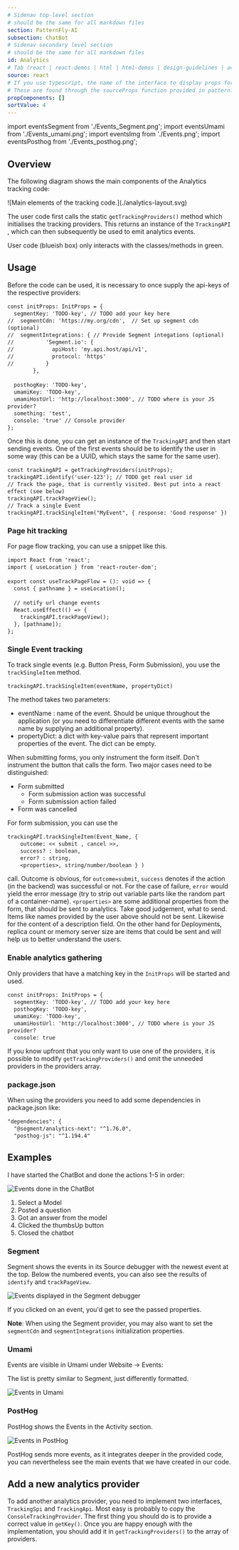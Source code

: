 ```yaml
---
# Sidenav top-level section
# should be the same for all markdown files
section: PatternFly-AI
subsection: ChatBot
# Sidenav secondary level section
# should be the same for all markdown files
id: Analytics
# Tab (react | react-demos | html | html-demos | design-guidelines | accessibility)
source: react
# If you use typescript, the name of the interface to display props for
# These are found through the sourceProps function provided in patternfly-docs.source.js
propComponents: []
sortValue: 4
---
```


import eventsSegment from './Events_Segment.png';
import eventsUmami from './Events_umami.png';
import eventsImg from './Events.png';
import eventsPosthog from './Events_posthog.png';

## Overview

The following diagram shows the main components of the Analytics tracking code:

<div class="ws-docs-content-img">
![Main elements of the tracking code.](./analytics-layout.svg)
</div>

The user code first calls the static `getTrackingProviders()` method which initialises the tracking providers.
This returns an instance of the `TrackingAPI` , which can then subsequently be used to emit analytics events.

User code (blueish box) only interacts with the classes/methods in green.

## Usage

Before the code can be used, it is necessary to once supply the api-keys of the respective providers:

```nolive
const initProps: InitProps = {
  segmentKey: 'TODO-key', // TODO add your key here
//  segmentCdn: 'https://my.org/cdn',  // Set up segment cdn (optional)
//  segmentIntegrations: { // Provide Segment integations (optional)
//          'Segment.io': {
//            apiHost: 'my.api.host/api/v1',
//            protocol: 'https'
//          }
        },

  posthogKey: 'TODO-key',
  umamiKey: 'TODO-key',
  umamiHostUrl: 'http://localhost:3000', // TODO where is your JS provider?
  something: 'test',
  console: 'true' // Console provider
};
```

Once this is done, you can get an instance of the `TrackingAPI` and then start sending events.
One of the first events should be to identify the user in some way (this can be a UUID, which stays the same for the same user).

```nolive
const trackingAPI = getTrackingProviders(initProps);
trackingAPI.identify('user-123'); // TODO get real user id
// Track the page, that is currently visited. Best put into a react effect (see below)
trackingAPI.trackPageView();
// Track a single Event
trackingAPI.trackSingleItem("MyEvent", { response: 'Good response' })
```

### Page hit tracking

For page flow tracking, you can use a snippet like this.

```nolive
import React from 'react';
import { useLocation } from 'react-router-dom';

export const useTrackPageFlow = (): void => {
  const { pathname } = useLocation();

  // notify url change events
  React.useEffect(() => {
    trackingAPI.trackPageView();
  }, [pathname]);
};
```

### Single Event tracking

To track single events (e.g. Button Press, Form Submission), you use the `trackSingleItem` method.

```nolive
trackingAPI.trackSingleItem(eventName, propertyDict)
```

The method takes two parameters:

- eventName : name of the event. Should be unique throughout the application (or you need to differentiate different events with the same name by supplying an additional property).
- propertyDict: a dict with key-value pairs that represent important properties of the event. The dict can be empty.

When submitting forms, you only instrument the form itself. Don't instrument the button that calls the form.
Two major cases need to be distinguished:

- Form submitted
  * Form submission action was successful
  * Form submission action failed
- Form was cancelled

For form submission, you can use the

```nolive
trackingAPI.trackSingleItem(Event_Name, {
    outcome: << submit , cancel >>,
    success? : boolean,
    error? : string,
    <properties>, string/number/boolean } )
```

call. Outcome is obvious, for `outcome=submit`, `success` denotes if the action (in the backend) was successful or not.
For the case of failure, `error` would yield the error message (try to strip out variable parts like the random part of a container-name).
`<properties>` are some additional properties from the form, that should be sent to analytics.
Take good judgement, what to send.
Items like names provided by the user above should not be sent.
Likewise for the content of a description field.
On the other hand for Deployments, replica count or memory server size are items that could be sent and will help us to better understand the users.

### Enable analytics gathering

Only providers that have a matching key in the `InitProps` will be started and used.

```nolive
const initProps: InitProps = {
  segmentKey: 'TODO-key', // TODO add your key here
  posthogKey: 'TODO-key',
  umamiKey: 'TODO-key',
  umamiHostUrl: 'http://localhost:3000', // TODO where is your JS provider?
  console: true
```

If you know upfront that you only want to use one of the providers, it is possible to modify
`getTrackingProviders()` and omit the unneeded providers in the providers array.

### package.json

When using the providers you need to add some dependencies in package.json like:

```nolive
"dependencies": {
  "@segment/analytics-next": "^1.76.0",
  "posthog-js": "^1.194.4"
```

## Examples

I have started the ChatBot and done the actions 1-5 in order:

<div class="ws-docs-content-img">
<img src={eventsImg} alt="Events done in the ChatBot" />
</div>

1. Select a Model
2. Posted a question
3. Got an answer from the model
4. Clicked the thumbsUp button
5. Closed the chatbot

### Segment

Segment shows the events in its Source debugger with the newest event at the top.
Below the numbered events, you can also see the results of `identify` and `trackPageView`.

<div class="ws-docs-content-img">
<img src={eventsSegment} alt="Events displayed in the Segment debugger" />
</div>

If you clicked on an event, you'd get to see the passed properties.

**Note**: When using the Segment provider, you may also want to set the
`segmentCdn` and `segmentIntegrations` initialization properties.

### Umami

Events are visible in Umami under Website -> Events:

The list is pretty similar to Segment, just differently formatted.

<div class="ws-docs-content-img">
<img src={eventsUmami} alt="Events in Umami" />
</div>

### PostHog

PostHog shows the Events in the Activity section.

<div class="ws-docs-content-img">
<img src={eventsPosthog} alt="Events in PostHog" />
</div>

PostHog sends more events, as it integrates deeper in the provided code,
you can nevertheless see the main events that we have created in our code.

## Add a new analytics provider

To add another analytics provider, you need to implement two interfaces, `TrackingSpi` and `TrackingApi`.
Most easy is probably to copy the `ConsoleTrackingProvider`.
The first thing you should do is to provide a correct value in `getKey()`.
Once you are happy enough with the implementation, you should add it in `getTrackingProviders()` to the array of providers.
